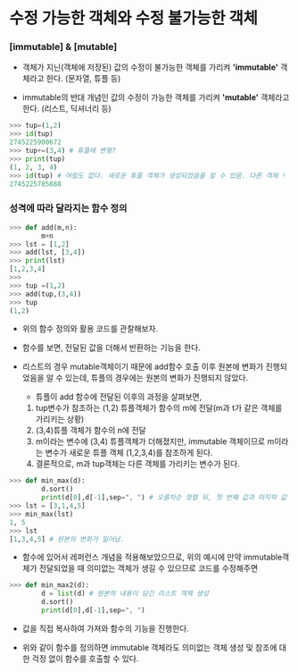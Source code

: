 # 수정 가능한 객체와 수정 불가능한 객체

### [immutable] & [mutable]

-   객체가 지닌(객체에 저장된) 값의 수정이 불가능한 객체를 가리켜 **'immutable'** 객체라고 한다. (문자열, 튜플 등)

-   immutable의 반대 개념인 값의 수정이 가능한 객체를 가리켜 **'mutable'** 객체라고한다. (리스트, 딕셔너리 등)

```python
>>> tup=(1,2)
>>> id(tup)
2745225900672
>>> tup+=(3,4) # 튜플에 변형?
>>> print(tup)
(1, 2, 3, 4)
>>> id(tup) # 어림도 없다. 새로운 튜플 객체가 생성되었음을 알 수 있음. 다른 객체 !
2745225785888
```

### 성격에 따라 달라지는 함수 정의

```python
>>> def add(m,n):
        m+n
>>> lst = [1,2]
>>> add(lst, [3,4])
>>> print(lst)
[1,2,3,4]
>>>
>>> tup =(1,2)
>>> add(tup,(3,4))
>>> tup
(1,2)
```

-   위의 함수 정의와 활용 코드를 관찰해보자.

-   함수를 보면, 전달된 값을 더해서 반환하는 기능을 한다.

-   리스트의 경우 mutable객체이기 때문에 add함수 호출 이후 원본에 변화가 진행되었음을 알 수 있는데, 튜플의 경우에는 원본의 변화가 진행되지 않았다.

    -   튜플이 add 함수에 전달된 이후의 과정을 살펴보면,

    1. tup변수가 참조하는 (1,2) 튜플객체가 함수의 m에 전달(m과 t가 같은 객체를 가리키는 상황)
    2. (3,4)튜플 객체가 함수의 n에 전달
    3. m이라는 변수에 (3,4) 튜플객체가 더해졌지만, immutable 객체이므로 m이라는 변수가 새로운 튜플 객체 (1,2,3,4)를 참조하게 된다.
    4. 결론적으로, m과 tup객체는 다른 객체를 가리키는 변수가 된다.

```python
>>> def min_max(d):
        d.sort()
        print(d[0],d[-1],sep=", ") # 오름차순 정렬 뒤, 첫 번째 값과 마지막 값 출력하면 최소 최댓값을 출력하게됨
>>> lst = [3,1,4,5]
>>> min_max(lst)
1, 5
>>> lst
[1,3,4,5] # 원본의 변화가 일어남.
```

-   함수에 있어서 레퍼런스 개념을 적용해보았으므로, 위의 예시에 만약 immutable객체가 전달되었을 때 의미없는 객체가 생길 수 있으므로 코드를 수정해주면

```python
>>> def min_max2(d):
        d = list(d) # 원본의 내용이 담긴 리스트 객체 생성
        d.sort()
        print(d[0],d[-1],sep=", ")
```

-   값을 직접 복사하여 가져와 함수의 기능을 진행한다.

-   위와 같이 함수를 정의하면 immutable 객체라도 의미없는 객체 생성 및 참조에 대한 걱정 없이 함수를 호출할 수 있다.
